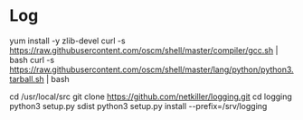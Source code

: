 Log 
=====

  yum install -y zlib-devel
  curl -s https://raw.githubusercontent.com/oscm/shell/master/compiler/gcc.sh | bash
  curl -s https://raw.githubusercontent.com/oscm/shell/master/lang/python/python3.tarball.sh | bash
  
  cd /usr/local/src
  git clone https://github.com/netkiller/logging.git
  cd logging
  python3 setup.py sdist
  python3 setup.py install --prefix=/srv/logging
